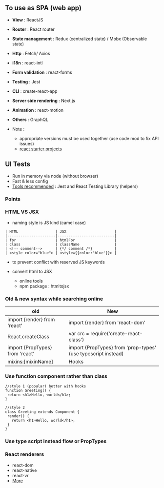 ## To use as SPA (web app)
- **View** : ReactJS
- **Router** : React router
- **State management** : Redux (centralized state) / Mobx (Observable state)
- **Http** : Fetch/ Axios
- **i18n** : react-intl
- **Form validation** : react-forms
- **Testing** : Jest
- **CLI** : create-react-app
- **Server side rendering** : Next.js

- **Animation** : react-motion
- **Others** : GraphQL

- Note : 
  - appropriate versions must be used together (use code mod to fix API issues)
  - [react starter projects](https://www.javascriptstuff.com/react-starter-projects/)


## UI Tests
- Run in memory via node (without browser)
- Fast & less config
- [Tools recommended](https://reactjs.org/docs/testing.html) : Jest and  React Testing Library (helpers)

### Points

### HTML VS JSX
- naming style is JS kind (camel case)

```
| HTML                 | JSX                      |
|----------------------|--------------------------|
| for                  | htmlFor                  |
| class                | className                |
| <!-- comment-->      | {*/ comment /*}          |
| <style color="blue"> | <style={{color:'blue'}}> |
```

- to prevent conflict with reserved JS keywords

- convert html to JSX
  - online tools
  - npm package : htmltojsx


### Old & new syntax while searching online

| old                             | New                                                           |
|---------------------------------|---------------------------------------------------------------|
| import {render} from 'react'    | import {render} from 'react-dom'                              |
| React.createClass               | var crc = require('create-react-class')                       |
| import {PropTypes} from 'react' | import {PropTypes} from 'prop-types' (use typescript instead) |
| mixins:[mixinName]              | Hooks                                                         |


### Use function component rather than class

```
//style 1 (popular) better with hooks
function Greeting() {
 return <h1>Hello, world</h1>;
}

//style 2
class Greeting extends Component {
 render() {
   return <h1>Hello, world</h1>;
 }
}
```
### Use type script instead flow or PropTypes


### React renderers

- react-dom
- react-native
- react-vr
- [More](https://github.com/chentsulin/awesome-react-renderer)
